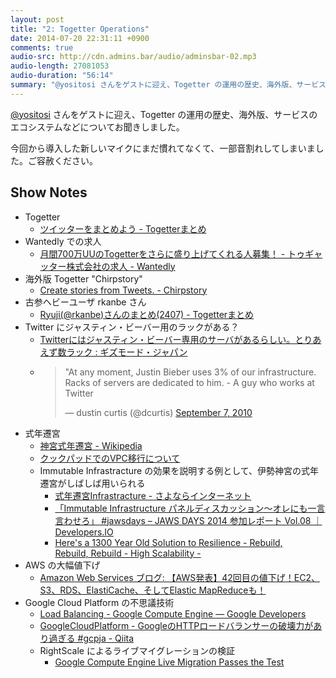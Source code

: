 ```yaml
---
layout: post
title: "2: Togetter Operations"
date: 2014-07-20 22:31:11 +0900
comments: true
audio-src: http://cdn.admins.bar/audio/adminsbar-02.mp3
audio-length: 27081053
audio-duration: "56:14"
summary: "@yositosi さんをゲストに迎え、Togetter の運用の歴史、海外版、サービスのエコシステムなどについてお聞きしました。"
---
```

[@yositosi](https://twitter.com/yositosi) さんをゲストに迎え、Togetter の運用の歴史、海外版、サービスのエコシステムなどについてお聞きしました。

今回から導入した新しいマイクにまだ慣れてなくて、一部音割れしてしまいました。ご容赦ください。

<!-- more -->
## Show Notes
- Togetter
  - [ツイッターをまとめよう - Togetterまとめ](http://togetter.com/)
- Wantedly での求人
  - [月間700万UUのTogetterをさらに盛り上げてくれる人募集！ - トゥギャッター株式会社の求人 - Wantedly](https://www.wantedly.com/projects/8097)
- 海外版 Togetter "Chirpstory"
  - [Create stories from Tweets. - Chirpstory](http://chirpstory.com/)
- 古参ヘビーユーザ rkanbe さん
  - [Ryuji(@rkanbe)さんのまとめ(2407) - Togetterまとめ](http://togetter.com/id/rkanbe)
- Twitter にジャスティン・ビーバー用のラックがある？
  - [Twitterにはジャスティン・ビーバー専用のサーバがあるらしい。とりあえず数ラック : ギズモード・ジャパン](http://www.gizmodo.jp/2010/09/justin-bieber-has-dedicated-servers-at-twitter.html)
  - <blockquote class="twitter-tweet" lang="en"><p>&quot;At any moment, Justin Bieber uses 3% of our infrastructure. Racks of servers are dedicated to him. - A guy who works at Twitter</p>&mdash; dustin curtis (@dcurtis) <a href="https://twitter.com/dcurtis/statuses/23192425566">September 7, 2010</a></blockquote><script async src="//platform.twitter.com/widgets.js" charset="utf-8"></script>
- 式年遷宮
  - [神宮式年遷宮 - Wikipedia](http://ja.wikipedia.org/wiki/%E7%A5%9E%E5%AE%AE%E5%BC%8F%E5%B9%B4%E9%81%B7%E5%AE%AE)
  - [クックパッドでのVPC移行について](http://www.slideshare.net/winebarrel/vpc-14281906)
  - Immutable Infrastracture の効果を説明する例として、伊勢神宮の式年遷宮がしばしば用いられる
    - [式年遷宮Infrastracture - さよならインターネット](http://blog.kenjiskywalker.org/blog/2013/08/11/shikinen-sengoo-infrastracture/)
    - [「Immutable Infrastructure パネルディスカッション〜オレにも一言言わせろ」 #jawsdays – JAWS DAYS 2014 参加レポート Vol.08 ｜ Developers.IO](http://dev.classmethod.jp/cloud/aws/jawsdays2014-08/)
    - [Here's a 1300 Year Old Solution to Resilience - Rebuild, Rebuild, Rebuild - High Scalability -](http://highscalability.com/blog/2014/4/23/heres-a-1300-year-old-solution-to-resilience-rebuild-rebuild.html)
- AWS の大幅値下げ
  - [Amazon Web Services ブログ: 【AWS発表】42回目の値下げ！EC2、S3、RDS、ElastiCache、そしてElastic MapReduceも！](http://aws.typepad.com/aws_japan/2014/03/aws-price-reduction-42-ec2-s3-rds-elasticache-and-elastic-mapreduce.html)
- Google Cloud Platform の不思議技術
  - [Load Balancing - Google Compute Engine — Google Developers](https://developers.google.com/compute/docs/load-balancing/)
  - [GoogleCloudPlatform - GoogleのHTTPロードバランサーの破壊力があり過ぎる #gcpja - Qiita](http://qiita.com/kazunori279/items/8d2417c8510021c697e7)
  - RightScale によるライブマイグレーションの検証
    - [Google Compute Engine Live Migration Passes the Test](http://www.rightscale.com/blog/cloud-industry-insights/google-compute-engine-live-migration-passes-test)
